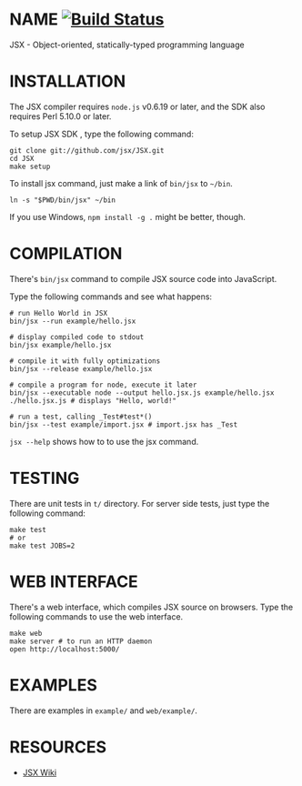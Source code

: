 NAME [![Build Status](https://secure.travis-ci.org/jsx/JSX.png)](http://travis-ci.org/jsx/JSX)
=======================

JSX - Object-oriented, statically-typed programming language

INSTALLATION
=======================

The JSX compiler requires `node.js` v0.6.19 or later, and the SDK
also requires Perl 5.10.0 or later.

To setup JSX SDK , type the following command:

    git clone git://github.com/jsx/JSX.git
    cd JSX
    make setup

To install jsx command, just make a link of `bin/jsx` to `~/bin`.

    ln -s "$PWD/bin/jsx" ~/bin

If you use Windows, `npm install -g .` might be better, though.

COMPILATION
=======================

There's `bin/jsx` command to compile JSX source code into JavaScript.

Type the following commands and see what happens:

    # run Hello World in JSX
    bin/jsx --run example/hello.jsx

    # display compiled code to stdout
    bin/jsx example/hello.jsx

    # compile it with fully optimizations
    bin/jsx --release example/hello.jsx

    # compile a program for node, execute it later
    bin/jsx --executable node --output hello.jsx.js example/hello.jsx
    ./hello.jsx.js # displays "Hello, world!"

    # run a test, calling _Test#test*()
    bin/jsx --test example/import.jsx # import.jsx has _Test

`jsx --help` shows how to to use the jsx command.

TESTING
=======================

There are unit tests in `t/` directory. For server side tests, just type the following command:

    make test
    # or
    make test JOBS=2

WEB INTERFACE
=======================

There's a web interface, which compiles JSX source on browsers.
Type the following commands to use the web interface.

    make web
    make server # to run an HTTP daemon
    open http://localhost:5000/

EXAMPLES
=======================

There are examples in `example/` and `web/example/`.

RESOURCES
=======================

* [JSX Wiki](https://github.com/jsx/JSX/wiki)

